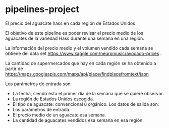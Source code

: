 # pipelines-project
El precio del aguacate hass en cada región de Estados Unidos

El objetivo de este pipeline es poder revisar el precio medio de los aguacates de la variedad Hass durante una semana en una región. 

La información del precio medio y el volumen vendido cada semana se obtiene del data set https://www.kaggle.com/neuromusic/avocado-prices .

La cantidad de supermercados que hay en cada región se ha obtenido a partir de https://maps.googleapis.com/maps/api/place/findplacefromtext/json

Los parámetros de entrada son:
-	La fecha, siendo ésta el primer día de la semana que se quiere observar.
-	La región de Estados Unidos escogida.
-	El tipo de aguacate: convencional u orgánico.
Los datos de salida son:
-	Los parámetros de entrada.
-	El precio medio de un aguacate esa semana.
-	La cantidad de aguacates vendidos esa semana en esa región.


